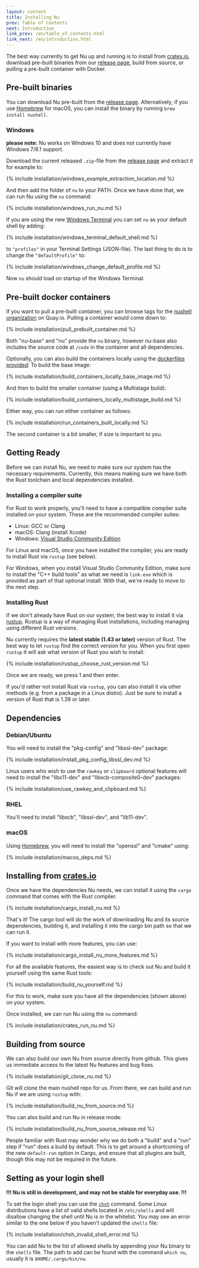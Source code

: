 ```yaml
---
layout: content
title: Installing Nu
prev: Table of Contents
next: Introduction
link_prev: /en/table_of_contents.html
link_next: /en/introduction.html
---
```


The best way currently to get Nu up and running is to install from [crates.io](https://crates.io), download pre-built binaries from our [release page](https://github.com/nushell/nushell/releases), build from source, or pulling a pre-built container with Docker.

## Pre-built binaries

You can download Nu pre-built from the [release page](https://github.com/nushell/nushell/releases). Alternatively, if you use [Homebrew](https://brew.sh/) for macOS, you can install the binary by running `brew install nushell`.

### Windows

**please note:** Nu works on Windows 10 and does not currently have Windows 7/8.1 support.

Download the current released `.zip`-file from the [release page](https://github.com/nushell/nushell/releases) and extract it for example to:

{% include installation/windows_example_extraction_location.md %}

And then add the folder of `nu` to your PATH. Once we have done that, we can run Nu using the `nu` command:

{% include installation/windows_run_nu.md %}

If you are using the new [Windows Terminal](https://github.com/microsoft/terminal) you can set `nu` as your default shell by adding:

{% include installation/windows_terminal_default_shell.md %}

to  `"profiles"` in your Terminal Settings (JSON-file). The last thing to do is to change the `"defaultProfile"` to:

{% include installation/windows_change_default_profile.md %}

Now `nu` should load on startup of the Windows Terminal.

## Pre-built docker containers

If you want to pull a pre-built container, you can browse tags for the [nushell organization](https://quay.io/organization/nushell)
on Quay.io. Pulling a container would come down to:

{% include installation/pull_prebuilt_container.md %}

Both "nu-base" and "nu" provide the `nu` binary, however nu-base also includes the source code at `/code`
in the container and all dependencies.

Optionally, you can also build the containers locally using the [dockerfiles provided](https://github.com/nushell/nushell/tree/master/docker):
To build the base image:

{% include installation/build_containers_locally_base_image.md %}

And then to build the smaller container (using a Multistage build):

{% include installation/build_containers_locally_multistage_build.md %}

Either way, you can run either container as follows:

{% include installation/run_containers_built_locally.md %}

The second container is a bit smaller, if size is important to you.

## Getting Ready

Before we can install Nu, we need to make sure our system has the necessary requirements. Currently, this means making sure we have both the Rust toolchain and local dependencies installed.

### Installing a compiler suite

For Rust to work properly, you'll need to have a compatible compiler suite installed on your system. These are the recommended compiler suites:

* Linux: GCC or Clang
* macOS: Clang (install Xcode)
* Windows: [Visual Studio Community Edition](https://visualstudio.microsoft.com/vs/community/)

For Linux and macOS, once you have installed the compiler, you are ready to install Rust via `rustup` (see below).

For Windows, when you install Visual Studio Community Edition, make sure to install the "C++ build tools" as what we need is `link.exe` which is provided as part of that optional install.  With that, we're ready to move to the next step.

### Installing Rust

If we don't already have Rust on our system, the best way to install it via [rustup](https://rustup.rs/). Rustup is a way of managing Rust installations, including managing using different Rust versions. 

Nu currently requires the **latest stable (1.43 or later)** version of Rust. The best way to let `rustup` find the correct version for you. When you first open `rustup` it will ask what version of Rust you wish to install:

{% include installation/rustup_choose_rust_version.md %}

Once we are ready, we press 1 and then enter.

If you'd rather not install Rust via `rustup`, you can also install it via other methods (e.g. from a package in a Linux distro). Just be sure to install a version of Rust that is 1.39 or later.

## Dependencies

### Debian/Ubuntu

You will need to install the "pkg-config" and "libssl-dev" package:

{% include installation/install_pkg_config_libssl_dev.md %}

Linux users who wish to use the `rawkey` or `clipboard` optional features will need to install the "libx11-dev" and "libxcb-composite0-dev" packages:

{% include installation/use_rawkey_and_clipboard.md %}

### RHEL

You'll need to install "libxcb", "libssl-dev", and "lib11-dev".

### macOS

Using [Homebrew](https://brew.sh/), you will need to install the "openssl" and "cmake" using: 

{% include installation/macos_deps.md %}

## Installing from [crates.io](https://crates.io)

Once we have the dependencies Nu needs, we can install it using the `cargo` command that comes with the Rust compiler.

{% include installation/cargo_install_nu.md %}

That's it!  The cargo tool will do the work of downloading Nu and its source dependencies, building it, and installing it into the cargo bin path so that we can run it.

If you want to install with more features, you can use:

{% include installation/cargo_install_nu_more_features.md %}

For all the available features, the easiest way is to check out Nu and build it yourself using the same Rust tools:

{% include installation/build_nu_yourself.md %}

For this to work, make sure you have all the dependencies (shown above) on your system.

Once installed, we can run Nu using the `nu` command:

{% include installation/crates_run_nu.md %}

## Building from source

We can also build our own Nu from source directly from github. This gives us immediate access to the latest Nu features and bug fixes.

{% include installation/git_clone_nu.md %}

Git will clone the main nushell repo for us. From there, we can build and run Nu if we are using `rustup` with:

{% include installation/build_nu_from_source.md %}

You can also build and run Nu in release mode:

{% include installation/build_nu_from_source_release.md %}

People familiar with Rust may wonder why we do both a "build" and a "run" step if "run" does a build by default. This is to get around a shortcoming of the new `default-run` option in Cargo, and ensure that all plugins are built, though this may not be required in the future.

## Setting as your login shell

**!!! Nu is still in development, and may not be stable for everyday use. !!!**

To set the login shell you can use the [`chsh`](https://linux.die.net/man/1/chsh) command.
Some Linux distributions have a list of valid shells located in `/etc/shells` and will disallow changing the shell until Nu is in the whitelist. You may see an error similar to the one below if you haven't updated the `shells` file:

{% include installation/chsh_invalid_shell_error.md %}

You can add Nu to the list of allowed shells by appending your Nu binary to the `shells` file.
The path to add can be found with the command `which nu`, usually it is `$HOME/.cargo/bin/nu`.
